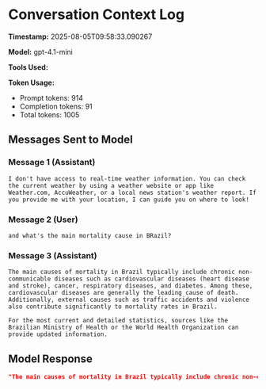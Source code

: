 # Conversation Context Log

**Timestamp:** 2025-08-05T09:58:33.090267

**Model:** gpt-4.1-mini

**Tools Used:** 

**Token Usage:**
- Prompt tokens: 914
- Completion tokens: 91
- Total tokens: 1005

## Messages Sent to Model

### Message 1 (Assistant)

```
I don't have access to real-time weather information. You can check the current weather by using a weather website or app like Weather.com, AccuWeather, or a local news station's weather report. If you provide me with your location, I can guide you on where to look!
```

### Message 2 (User)

```
and what's the main mortality cause in BRazil?
```

### Message 3 (Assistant)

```
The main causes of mortality in Brazil typically include chronic non-communicable diseases such as cardiovascular diseases (heart disease and stroke), cancer, respiratory diseases, and diabetes. Among these, cardiovascular diseases are generally the leading cause of death. Additionally, external causes such as traffic accidents and violence also contribute significantly to mortality rates in Brazil.

For the most current and detailed statistics, sources like the Brazilian Ministry of Health or the World Health Organization can provide updated information.
```

## Model Response

```json
"The main causes of mortality in Brazil typically include chronic non-communicable diseases such as cardiovascular diseases (heart disease and stroke), cancer, respiratory diseases, and diabetes. Among these, cardiovascular diseases are generally the leading cause of death. Additionally, external causes such as traffic accidents and violence also contribute significantly to mortality rates in Brazil.\n\nFor the most current and detailed statistics, sources like the Brazilian Ministry of Health or the World Health Organization can provide updated information."
```

